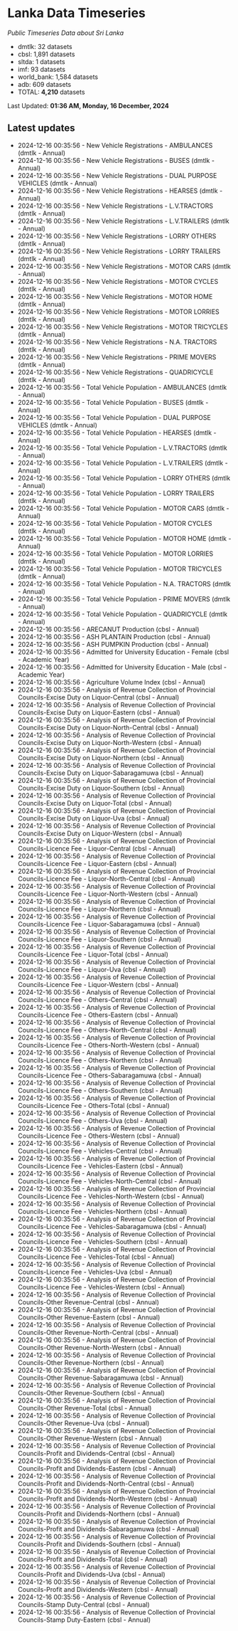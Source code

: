 # Lanka Data Timeseries
*Public Timeseries Data about Sri Lanka*

* dmtlk: 32 datasets
* cbsl: 1,891 datasets
* sltda: 1 datasets
* imf: 93 datasets
* world_bank: 1,584 datasets
* adb: 609 datasets
* TOTAL: **4,210** datasets

Last Updated: **01:36 AM, Monday, 16 December, 2024**

## Latest updates

* 2024-12-16 00:35:56 - New Vehicle Registrations - AMBULANCES (dmtlk - Annual)
* 2024-12-16 00:35:56 - New Vehicle Registrations - BUSES (dmtlk - Annual)
* 2024-12-16 00:35:56 - New Vehicle Registrations - DUAL PURPOSE VEHICLES (dmtlk - Annual)
* 2024-12-16 00:35:56 - New Vehicle Registrations - HEARSES (dmtlk - Annual)
* 2024-12-16 00:35:56 - New Vehicle Registrations - L.V.TRACTORS (dmtlk - Annual)
* 2024-12-16 00:35:56 - New Vehicle Registrations - L.V.TRAILERS (dmtlk - Annual)
* 2024-12-16 00:35:56 - New Vehicle Registrations - LORRY OTHERS (dmtlk - Annual)
* 2024-12-16 00:35:56 - New Vehicle Registrations - LORRY TRAILERS (dmtlk - Annual)
* 2024-12-16 00:35:56 - New Vehicle Registrations - MOTOR CARS (dmtlk - Annual)
* 2024-12-16 00:35:56 - New Vehicle Registrations - MOTOR CYCLES (dmtlk - Annual)
* 2024-12-16 00:35:56 - New Vehicle Registrations - MOTOR HOME (dmtlk - Annual)
* 2024-12-16 00:35:56 - New Vehicle Registrations - MOTOR LORRIES (dmtlk - Annual)
* 2024-12-16 00:35:56 - New Vehicle Registrations - MOTOR TRICYCLES (dmtlk - Annual)
* 2024-12-16 00:35:56 - New Vehicle Registrations - N.A. TRACTORS (dmtlk - Annual)
* 2024-12-16 00:35:56 - New Vehicle Registrations - PRIME MOVERS (dmtlk - Annual)
* 2024-12-16 00:35:56 - New Vehicle Registrations - QUADRICYCLE (dmtlk - Annual)
* 2024-12-16 00:35:56 - Total Vehicle Population - AMBULANCES (dmtlk - Annual)
* 2024-12-16 00:35:56 - Total Vehicle Population - BUSES (dmtlk - Annual)
* 2024-12-16 00:35:56 - Total Vehicle Population - DUAL PURPOSE VEHICLES (dmtlk - Annual)
* 2024-12-16 00:35:56 - Total Vehicle Population - HEARSES (dmtlk - Annual)
* 2024-12-16 00:35:56 - Total Vehicle Population - L.V.TRACTORS (dmtlk - Annual)
* 2024-12-16 00:35:56 - Total Vehicle Population - L.V.TRAILERS (dmtlk - Annual)
* 2024-12-16 00:35:56 - Total Vehicle Population - LORRY OTHERS (dmtlk - Annual)
* 2024-12-16 00:35:56 - Total Vehicle Population - LORRY TRAILERS (dmtlk - Annual)
* 2024-12-16 00:35:56 - Total Vehicle Population - MOTOR CARS (dmtlk - Annual)
* 2024-12-16 00:35:56 - Total Vehicle Population - MOTOR CYCLES (dmtlk - Annual)
* 2024-12-16 00:35:56 - Total Vehicle Population - MOTOR HOME (dmtlk - Annual)
* 2024-12-16 00:35:56 - Total Vehicle Population - MOTOR LORRIES (dmtlk - Annual)
* 2024-12-16 00:35:56 - Total Vehicle Population - MOTOR TRICYCLES (dmtlk - Annual)
* 2024-12-16 00:35:56 - Total Vehicle Population - N.A. TRACTORS (dmtlk - Annual)
* 2024-12-16 00:35:56 - Total Vehicle Population - PRIME MOVERS (dmtlk - Annual)
* 2024-12-16 00:35:56 - Total Vehicle Population - QUADRICYCLE (dmtlk - Annual)
* 2024-12-16 00:35:56 - ARECANUT Production (cbsl - Annual)
* 2024-12-16 00:35:56 - ASH PLANTAIN Production (cbsl - Annual)
* 2024-12-16 00:35:56 - ASH PUMPKIN Production (cbsl - Annual)
* 2024-12-16 00:35:56 - Admitted for University Education - Female (cbsl - Academic Year)
* 2024-12-16 00:35:56 - Admitted for University Education - Male (cbsl - Academic Year)
* 2024-12-16 00:35:56 - Agriculture Volume Index (cbsl - Annual)
* 2024-12-16 00:35:56 - Analysis of Revenue Collection of Provincial Councils-Excise Duty on Liquor-Central (cbsl - Annual)
* 2024-12-16 00:35:56 - Analysis of Revenue Collection of Provincial Councils-Excise Duty on Liquor-Eastern (cbsl - Annual)
* 2024-12-16 00:35:56 - Analysis of Revenue Collection of Provincial Councils-Excise Duty on Liquor-North-Central (cbsl - Annual)
* 2024-12-16 00:35:56 - Analysis of Revenue Collection of Provincial Councils-Excise Duty on Liquor-North-Western (cbsl - Annual)
* 2024-12-16 00:35:56 - Analysis of Revenue Collection of Provincial Councils-Excise Duty on Liquor-Northern (cbsl - Annual)
* 2024-12-16 00:35:56 - Analysis of Revenue Collection of Provincial Councils-Excise Duty on Liquor-Sabaragamuwa (cbsl - Annual)
* 2024-12-16 00:35:56 - Analysis of Revenue Collection of Provincial Councils-Excise Duty on Liquor-Southern (cbsl - Annual)
* 2024-12-16 00:35:56 - Analysis of Revenue Collection of Provincial Councils-Excise Duty on Liquor-Total (cbsl - Annual)
* 2024-12-16 00:35:56 - Analysis of Revenue Collection of Provincial Councils-Excise Duty on Liquor-Uva (cbsl - Annual)
* 2024-12-16 00:35:56 - Analysis of Revenue Collection of Provincial Councils-Excise Duty on Liquor-Western (cbsl - Annual)
* 2024-12-16 00:35:56 - Analysis of Revenue Collection of Provincial Councils-Licence Fee - Liquor-Central (cbsl - Annual)
* 2024-12-16 00:35:56 - Analysis of Revenue Collection of Provincial Councils-Licence Fee - Liquor-Eastern (cbsl - Annual)
* 2024-12-16 00:35:56 - Analysis of Revenue Collection of Provincial Councils-Licence Fee - Liquor-North-Central (cbsl - Annual)
* 2024-12-16 00:35:56 - Analysis of Revenue Collection of Provincial Councils-Licence Fee - Liquor-North-Western (cbsl - Annual)
* 2024-12-16 00:35:56 - Analysis of Revenue Collection of Provincial Councils-Licence Fee - Liquor-Northern (cbsl - Annual)
* 2024-12-16 00:35:56 - Analysis of Revenue Collection of Provincial Councils-Licence Fee - Liquor-Sabaragamuwa (cbsl - Annual)
* 2024-12-16 00:35:56 - Analysis of Revenue Collection of Provincial Councils-Licence Fee - Liquor-Southern (cbsl - Annual)
* 2024-12-16 00:35:56 - Analysis of Revenue Collection of Provincial Councils-Licence Fee - Liquor-Total (cbsl - Annual)
* 2024-12-16 00:35:56 - Analysis of Revenue Collection of Provincial Councils-Licence Fee - Liquor-Uva (cbsl - Annual)
* 2024-12-16 00:35:56 - Analysis of Revenue Collection of Provincial Councils-Licence Fee - Liquor-Western (cbsl - Annual)
* 2024-12-16 00:35:56 - Analysis of Revenue Collection of Provincial Councils-Licence Fee - Others-Central (cbsl - Annual)
* 2024-12-16 00:35:56 - Analysis of Revenue Collection of Provincial Councils-Licence Fee - Others-Eastern (cbsl - Annual)
* 2024-12-16 00:35:56 - Analysis of Revenue Collection of Provincial Councils-Licence Fee - Others-North-Central (cbsl - Annual)
* 2024-12-16 00:35:56 - Analysis of Revenue Collection of Provincial Councils-Licence Fee - Others-North-Western (cbsl - Annual)
* 2024-12-16 00:35:56 - Analysis of Revenue Collection of Provincial Councils-Licence Fee - Others-Northern (cbsl - Annual)
* 2024-12-16 00:35:56 - Analysis of Revenue Collection of Provincial Councils-Licence Fee - Others-Sabaragamuwa (cbsl - Annual)
* 2024-12-16 00:35:56 - Analysis of Revenue Collection of Provincial Councils-Licence Fee - Others-Southern (cbsl - Annual)
* 2024-12-16 00:35:56 - Analysis of Revenue Collection of Provincial Councils-Licence Fee - Others-Total (cbsl - Annual)
* 2024-12-16 00:35:56 - Analysis of Revenue Collection of Provincial Councils-Licence Fee - Others-Uva (cbsl - Annual)
* 2024-12-16 00:35:56 - Analysis of Revenue Collection of Provincial Councils-Licence Fee - Others-Western (cbsl - Annual)
* 2024-12-16 00:35:56 - Analysis of Revenue Collection of Provincial Councils-Licence Fee - Vehicles-Central (cbsl - Annual)
* 2024-12-16 00:35:56 - Analysis of Revenue Collection of Provincial Councils-Licence Fee - Vehicles-Eastern (cbsl - Annual)
* 2024-12-16 00:35:56 - Analysis of Revenue Collection of Provincial Councils-Licence Fee - Vehicles-North-Central (cbsl - Annual)
* 2024-12-16 00:35:56 - Analysis of Revenue Collection of Provincial Councils-Licence Fee - Vehicles-North-Western (cbsl - Annual)
* 2024-12-16 00:35:56 - Analysis of Revenue Collection of Provincial Councils-Licence Fee - Vehicles-Northern (cbsl - Annual)
* 2024-12-16 00:35:56 - Analysis of Revenue Collection of Provincial Councils-Licence Fee - Vehicles-Sabaragamuwa (cbsl - Annual)
* 2024-12-16 00:35:56 - Analysis of Revenue Collection of Provincial Councils-Licence Fee - Vehicles-Southern (cbsl - Annual)
* 2024-12-16 00:35:56 - Analysis of Revenue Collection of Provincial Councils-Licence Fee - Vehicles-Total (cbsl - Annual)
* 2024-12-16 00:35:56 - Analysis of Revenue Collection of Provincial Councils-Licence Fee - Vehicles-Uva (cbsl - Annual)
* 2024-12-16 00:35:56 - Analysis of Revenue Collection of Provincial Councils-Licence Fee - Vehicles-Western (cbsl - Annual)
* 2024-12-16 00:35:56 - Analysis of Revenue Collection of Provincial Councils-Other Revenue-Central (cbsl - Annual)
* 2024-12-16 00:35:56 - Analysis of Revenue Collection of Provincial Councils-Other Revenue-Eastern (cbsl - Annual)
* 2024-12-16 00:35:56 - Analysis of Revenue Collection of Provincial Councils-Other Revenue-North-Central (cbsl - Annual)
* 2024-12-16 00:35:56 - Analysis of Revenue Collection of Provincial Councils-Other Revenue-North-Western (cbsl - Annual)
* 2024-12-16 00:35:56 - Analysis of Revenue Collection of Provincial Councils-Other Revenue-Northern (cbsl - Annual)
* 2024-12-16 00:35:56 - Analysis of Revenue Collection of Provincial Councils-Other Revenue-Sabaragamuwa (cbsl - Annual)
* 2024-12-16 00:35:56 - Analysis of Revenue Collection of Provincial Councils-Other Revenue-Southern (cbsl - Annual)
* 2024-12-16 00:35:56 - Analysis of Revenue Collection of Provincial Councils-Other Revenue-Total (cbsl - Annual)
* 2024-12-16 00:35:56 - Analysis of Revenue Collection of Provincial Councils-Other Revenue-Uva (cbsl - Annual)
* 2024-12-16 00:35:56 - Analysis of Revenue Collection of Provincial Councils-Other Revenue-Western (cbsl - Annual)
* 2024-12-16 00:35:56 - Analysis of Revenue Collection of Provincial Councils-Profit and Dividends-Central (cbsl - Annual)
* 2024-12-16 00:35:56 - Analysis of Revenue Collection of Provincial Councils-Profit and Dividends-Eastern (cbsl - Annual)
* 2024-12-16 00:35:56 - Analysis of Revenue Collection of Provincial Councils-Profit and Dividends-North-Central (cbsl - Annual)
* 2024-12-16 00:35:56 - Analysis of Revenue Collection of Provincial Councils-Profit and Dividends-North-Western (cbsl - Annual)
* 2024-12-16 00:35:56 - Analysis of Revenue Collection of Provincial Councils-Profit and Dividends-Northern (cbsl - Annual)
* 2024-12-16 00:35:56 - Analysis of Revenue Collection of Provincial Councils-Profit and Dividends-Sabaragamuwa (cbsl - Annual)
* 2024-12-16 00:35:56 - Analysis of Revenue Collection of Provincial Councils-Profit and Dividends-Southern (cbsl - Annual)
* 2024-12-16 00:35:56 - Analysis of Revenue Collection of Provincial Councils-Profit and Dividends-Total (cbsl - Annual)
* 2024-12-16 00:35:56 - Analysis of Revenue Collection of Provincial Councils-Profit and Dividends-Uva (cbsl - Annual)
* 2024-12-16 00:35:56 - Analysis of Revenue Collection of Provincial Councils-Profit and Dividends-Western (cbsl - Annual)
* 2024-12-16 00:35:56 - Analysis of Revenue Collection of Provincial Councils-Stamp Duty-Central (cbsl - Annual)
* 2024-12-16 00:35:56 - Analysis of Revenue Collection of Provincial Councils-Stamp Duty-Eastern (cbsl - Annual)